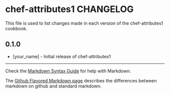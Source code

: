 chef-attributes1 CHANGELOG
==========================

This file is used to list changes made in each version of the chef-attributes1 cookbook.

0.1.0
-----
- [your_name] - Initial release of chef-attributes1

- - -
Check the [Markdown Syntax Guide](http://daringfireball.net/projects/markdown/syntax) for help with Markdown.

The [Github Flavored Markdown page](http://github.github.com/github-flavored-markdown/) describes the differences between markdown on github and standard markdown.
